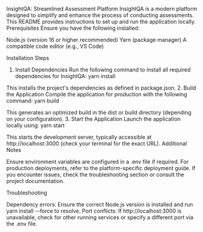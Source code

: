 InsightQA: Streamlined Assessment Platform
InsightQA is a modern platform designed to simplify and enhance the process of conducting assessments. This README provides instructions to set up and run the application locally.
Prerequisites
Ensure you have the following installed:

Node.js (version 16 or higher recommended)
Yarn (package manager)
A compatible code editor (e.g., VS Code)

Installation Steps
1. Install Dependencies
Run the following command to install all required dependencies for InsightQA:
yarn install

This installs the project's dependencies as defined in package.json.
2. Build the Application
Compile the application for production with the following command:
yarn build

This generates an optimized build in the dist or build directory (depending on your configuration).
3. Start the Application
Launch the application locally using:
yarn start

This starts the development server, typically accessible at http://localhost:3000 (check your terminal for the exact URL).
Additional Notes

Ensure environment variables are configured in a .env file if required.
For production deployments, refer to the platform-specific deployment guide.
If you encounter issues, check the troubleshooting section or consult the project documentation.

Troubleshooting

Dependency errors: Ensure the correct Node.js version is installed and run yarn install --force to resolve.
Port conflicts: If http://localhost:3000 is unavailable, check for other running services or specify a different port via the .env file.



